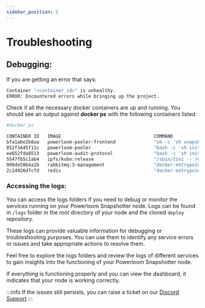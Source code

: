 ```yaml
---
sidebar_position: 5
---
```


# Troubleshooting


## Debugging:

If you are getting an error that says:

```bash
Container "<container_id>" is unhealthy.
ERROR: Encountered errors while bringing up the project.
```

Check if all the necessary docker containers are up and running. You should see an output against **docker ps** with the following containers listed:

```bash
#docker ps

CONTAINER ID   IMAGE                                  COMMAND                  CREATED       STATUS                 PORTS                                                                                                                                                 NAMES
bfa1abe2b8aa   powerloom-pooler-frontend              "sh -c 'sh snapshott…"   2 hours ago   Up 2 hours (healthy)   0.0.0.0:3000->3000/tcp, :::3000->3000/tcp                                                                                                             deploy-pooler-frontend-1
852f3445f11c   powerloom-pooler                       "bash -c 'sh init_pr…"   2 hours ago   Up 2 hours (healthy)   0.0.0.0:8002->8002/tcp, :::8002->8002/tcp, 0.0.0.0:8555->8555/tcp, :::8555->8555/tcp                                                                  deploy-pooler-1
ee652fda8513   powerloom-audit-protocol               "bash -c 'sh init_pr…"   2 hours ago   Up 2 hours (healthy)   0.0.0.0:9000->9000/tcp, :::9000->9000/tcp, 0.0.0.0:9002->9002/tcp, :::9002->9002/tcp                                                                  deploy-audit-protocol-1
5547fb5c1ab4   ipfs/kubo:release                      "/sbin/tini -- /usr/…"   2 hours ago   Up 2 hours (healthy)   4001/tcp, 8080-8081/tcp, 4001/udp, 0.0.0.0:5001->5001/tcp, :::5001->5001/tcp                                                                          deploy-ipfs-1
999de5864a1b   rabbitmq:3-management                  "docker-entrypoint.s…"   2 hours ago   Up 2 hours (healthy)   4369/tcp, 5671/tcp, 0.0.0.0:5672->5672/tcp, :::5672->5672/tcp, 15671/tcp, 15691-15692/tcp, 25672/tcp, 0.0.0.0:15672->15672/tcp, :::15672->15672/tcp   deploy-rabbitmq-1
2c14926d7cfd   redis                                  "docker-entrypoint.s…"   2 hours ago   Up 2 hours (healthy)   0.0.0.0:6379->6379/tcp, :::6379->6379/tcp                                                                                                             deploy-redis-1
```

### Accessing the logs:

You can access the logs folders if you need to debug or monitor the services running on your Powerloom Snapshotter node. Logs can be found in `/logs` folder in the root directory of your node and the cloned `deploy` repository.


These logs can provide valuable information for debugging or troubleshooting purposes. You can use them to identify any service errors or issues and take appropriate actions to resolve them.

Feel free to explore the logs folders and review the logs of different services to gain insights into the functioning of your Powerloom Snapshotter node.

If everything is functioning properly and you can view the dashboard, it indicates that your node is working correctly.

:::info
If the issues still persists, you can raise a ticket on our [Discord Support](https://discord.com/channels/777248105636560948/1146936525544759457)
:::